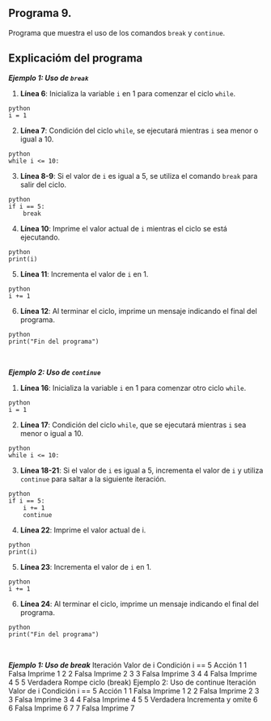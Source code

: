 ## Programa 9.
Programa que muestra el uso de los comandos `break` y `continue`.

## Explicacióm del programa
__*Ejemplo 1: Uso de `break`*__ <br/>
1. __Línea 6__: Inicializa la variable `i` en 1 para comenzar el ciclo `while`.
```
python
i = 1
```
2. __Línea 7__: Condición del ciclo `while`, se ejecutará mientras `i` sea menor o igual a 10.
```
python
while i <= 10:
```
3. __Línea 8-9__: Si el valor de `i` es igual a 5, se utiliza el comando `break` para salir del ciclo.
```
python
if i == 5:
    break
```
4. __Línea 10__: Imprime el valor actual de `i` mientras el ciclo se está ejecutando.
```
python
print(i)
```
5. __Línea 11__: Incrementa el valor de `i` en 1.
```
python
i += 1
```
6. __Línea 12__: Al terminar el ciclo, imprime un mensaje indicando el final del programa.
```
python
print("Fin del programa")
```

<br/>

__*Ejemplo 2: Uso de `continue`*__ <br/>
1. __Línea 16__: Inicializa la variable `i` en 1 para comenzar otro ciclo `while`.
```
python
i = 1
```
2. __Línea 17__: Condición del ciclo `while`, que se ejecutará mientras `i` sea menor o igual a 10.
```
python
while i <= 10:
```
3. __Línea 18-21__: Si el valor de `i` es igual a 5, incrementa el valor de `i` y utiliza `continue` para saltar a la siguiente iteración.
```
python
if i == 5:
    i += 1
    continue
```
4. __Línea 22__: Imprime el valor actual de i.
```
python
print(i)
```
5. __Línea 23__: Incrementa el valor de `i` en 1.
```
python
i += 1
```
6. __Línea 24__: Al terminar el ciclo, imprime un mensaje indicando el final del programa.
```
python
print("Fin del programa")
```

<br/>

__*Ejemplo 1: Uso de break*__
Iteración	Valor de i	Condición i == 5	Acción
1	1	Falsa	Imprime 1
2	2	Falsa	Imprime 2
3	3	Falsa	Imprime 3
4	4	Falsa	Imprime 4
5	5	Verdadera	Rompe ciclo (break)
Ejemplo 2: Uso de continue
Iteración	Valor de i	Condición i == 5	Acción
1	1	Falsa	Imprime 1
2	2	Falsa	Imprime 2
3	3	Falsa	Imprime 3
4	4	Falsa	Imprime 4
5	5	Verdadera	Incrementa y omite
6	6	Falsa	Imprime 6
7	7	Falsa	Imprime 7
